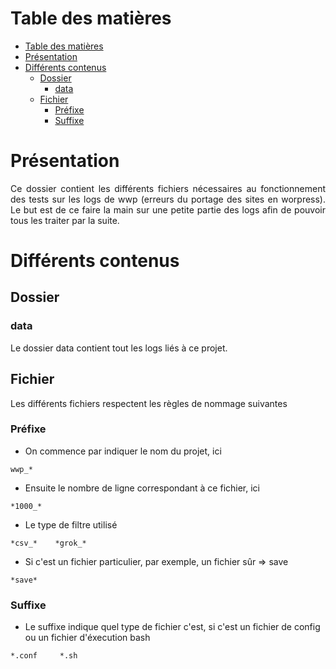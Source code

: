 # Table des matières

- [Table des matières](#table-des-matières)
- [Présentation](#présentation)
- [Différents contenus](#différents-contenus)
  * [Dossier](#dossier)
    + [data](#data)
  * [Fichier](#fichier)
    + [Préfixe](#préfixe)
    + [Suffixe](#suffixe)

# Présentation

<p align="justify">Ce dossier contient les différents fichiers nécessaires au fonctionnement des tests sur les logs de wwp (erreurs du portage des sites en worpress). Le but est de ce faire la main sur une petite partie des logs afin de pouvoir tous les traiter par la suite.</p>

# Différents contenus

## Dossier

### data

Le dossier data contient tout les logs liés à ce projet.

## Fichier

Les différents fichiers respectent les règles de nommage suivantes

### Préfixe

* On commence par indiquer le nom du projet, ici
```
wwp_*
```

* Ensuite le nombre de ligne correspondant à ce fichier, ici
```
*1000_*
```

* Le type de filtre utilisé
```
*csv_*    *grok_*
```

* Si c'est un fichier particulier, par exemple, un fichier sûr => save
```
*save*
```

### Suffixe

* Le suffixe indique quel type de fichier c'est, si c'est un fichier de config ou un fichier d'éxecution bash
```
*.conf     *.sh
```

